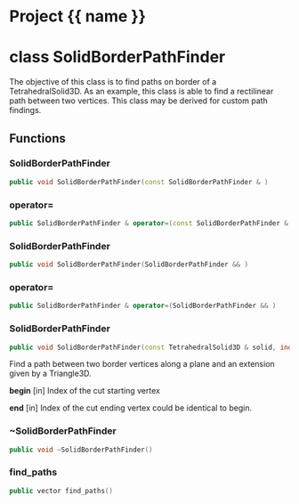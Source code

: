 <script setup>
import {useRoute} from 'vitepress'
const {path} = useRoute()
const tokens = path.split('/')
const words = tokens[2].split('-');
for (let i = 0; i < words.length; i++) {
    words[i] = words[i].charAt(0).toUpperCase() + words[i].slice(1);
    words[i] = words[i].replace('geode', 'Geode')
}
const name = words.join('-');
</script>
# Project {{ name }}

# class SolidBorderPathFinder


 The objective of this class is to find paths on border of a TetrahedralSolid3D. As an example, this class is able to find a rectilinear path between two vertices. This class may be derived for custom path findings.



## Functions

### SolidBorderPathFinder

```cpp
public void SolidBorderPathFinder(const SolidBorderPathFinder & )
```


### operator=

```cpp
public SolidBorderPathFinder & operator=(const SolidBorderPathFinder & )
```


### SolidBorderPathFinder

```cpp
public void SolidBorderPathFinder(SolidBorderPathFinder && )
```


### operator=

```cpp
public SolidBorderPathFinder & operator=(SolidBorderPathFinder && )
```


### SolidBorderPathFinder

```cpp
public void SolidBorderPathFinder(const TetrahedralSolid3D & solid, index_t begin, index_t end, const Triangle3D & triangle)
```


 Find a path between two border vertices along a plane and an extension given by a Triangle3D.

**begin** [in] Index of the cut starting vertex

**end** [in] Index of the cut ending vertex could be identical to begin.

### ~SolidBorderPathFinder

```cpp
public void ~SolidBorderPathFinder()
```


### find_paths

```cpp
public vector find_paths()
```




